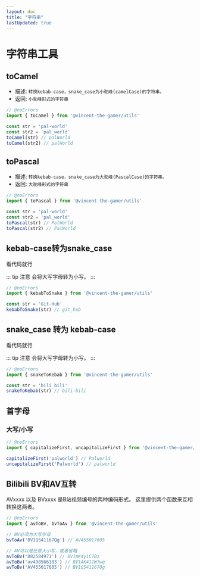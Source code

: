 ```yaml
---
layout: doc
title: "字符串"
lastUpdated: true
---
```


# 字符串工具

## toCamel

- 描述: `转换kebab-case，snake_case为小驼峰(camelCase)的字符串。`
- 返回: `小驼峰形式的字符串`

```ts twoslash
// @noErrors
import { toCamel } from '@vincent-the-gamer/utils'

const str = 'pal-world'
const str2 = 'pal_world'
toCamel(str) // palWorld
toCamel(str2) // palWorld
```

## toPascal

- 描述: `转换kebab-case，snake_case为大驼峰(PascalCase)的字符串。`
- 返回: `大驼峰形式的字符串`

```ts twoslash
// @noErrors
import { toPascal } from '@vincent-the-gamer/utils'

const str = 'pal-world'
const str2 = 'pal_world'
toPascal(str) // PalWorld
toPascal(str2) // PalWorld
```

## kebab-case转为snake_case

看代码就行

::: tip 注意
会将大写字母转为小写。
:::

```ts twoslash
// @noErrors
import { kebabToSnake } from '@vincent-the-gamer/utils'

const str = 'Git-Hub'
kebabToSnake(str) // git_hub
```

## snake_case 转为 kebab-case

看代码就行

::: tip 注意
会将大写字母转为小写。
:::

```ts twoslash
// @noErrors
import { snakeToKebab } from '@vincent-the-gamer/utils'

const str = 'bili_bili'
snakeToKebab(str) // bili-bili
```

## 首字母

### 大写/小写

```ts twoslash
// @noErrors
import { capitalizeFirst, uncapitalizeFirst } from '@vincent-the-gamer/utils'

capitalizeFirst('palworld') // Palworld
uncapitalizeFirst('Palworld') // palworld
```

## Bilibili BV和AV互转

AVxxxx 以及 BVxxxx 是B站视频编号的两种编码形式。
这里提供两个函数来互相转换这两者。

```ts twoslash
// @noErrors
import { avToBv, bvToAv } from '@vincent-the-gamer/utils'

// BV必须为大写字母
bvToAv('BV1Q541167Qg') // AV455017605

// AV可以是任意大小写，或者省略
avToBv('882584971') // BV1mK4y1C7Bz
avToBv('av498566183') // BV1AK411W7wq
avToBv('AV455017605') // BV1Q541167Qg
```
